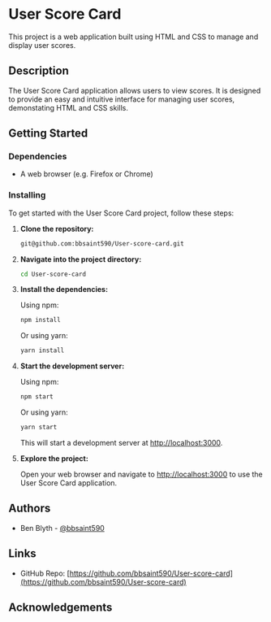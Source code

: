 # User Score Card

This project is a web application built using HTML and CSS to manage and display user scores.

## Description

The User Score Card application allows users to view scores. It is designed to provide an easy and intuitive interface for managing user scores, demonstating HTML and CSS skills. 

## Getting Started

### Dependencies

- A web browser (e.g. Firefox or Chrome)

### Installing

To get started with the User Score Card project, follow these steps:

1. **Clone the repository:**

    ```bash
    git@github.com:bbsaint590/User-score-card.git
    ```

2. **Navigate into the project directory:**

    ```bash
    cd User-score-card
    ```

3. **Install the dependencies:**

    Using npm:

    ```bash
    npm install
    ```

    Or using yarn:

    ```bash
    yarn install
    ```

4. **Start the development server:**

    Using npm:

    ```bash
    npm start
    ```

    Or using yarn:

    ```bash
    yarn start
    ```

    This will start a development server at [http://localhost:3000](http://localhost:3000).

5. **Explore the project:**

    Open your web browser and navigate to [http://localhost:3000](http://localhost:3000) to use the User Score Card application.

## Authors

- Ben Blyth - [@bbsaint590](https://github.com/bbsaint590)

## Links

- GitHub Repo: [https://github.com/bbsaint590/User-score-card](https://github.com/bbsaint590/User-score-card)

## Acknowledgements

